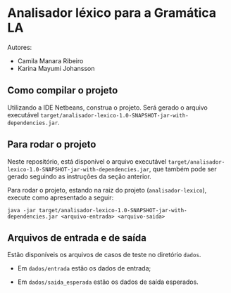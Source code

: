 # Analisador léxico para a Gramática LA

Autores:
- Camila Manara Ribeiro
- Karina Mayumi Johansson

## Como compilar o projeto

Utilizando a IDE Netbeans, construa o projeto. Será gerado o arquivo executável `target/analisador-lexico-1.0-SNAPSHOT-jar-with-dependencies.jar`.

## Para rodar o projeto

Neste repositório, está disponível o arquivo executável `target/analisador-lexico-1.0-SNAPSHOT-jar-with-dependencies.jar`, que também pode ser gerado seguindo as instruções da seção anterior.

Para rodar o projeto, estando na raiz do projeto (`analisador-lexico`), execute como apresentado a seguir:
```
java -jar target/analisador-lexico-1.0-SNAPSHOT-jar-with-dependencies.jar <arquivo-entrada> <arquivo-saida>
```

## Arquivos de entrada e de saída

Estão disponíveis os arquivos de casos de teste no diretório `dados`.

- Em `dados/entrada` estão os dados de entrada;

- Em `dados/saida_esperada` estão os dados de saída esperados.
